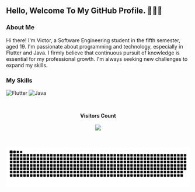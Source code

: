 ## Hello, Welcome To My GitHub Profile. 👨🏻‍💻

### About Me
Hi there! I'm Victor, a Software Engineering student in the fifth semester, aged 19. I'm passionate about programming and technology, especially in Flutter and Java. I firmly believe that continuous pursuit of knowledge is essential for my professional growth. I'm always seeking new challenges to expand my skills.

### My Skills
![Flutter](https://img.shields.io/badge/Flutter-%2302569B.svg?style=for-the-badge&logo=Flutter&logoColor=white)
![Java](https://img.shields.io/badge/java-%23ED8B00.svg?style=for-the-badge&logo=java&logoColor=white)

<div align="center">
<br><p align="centre"><b>Visitors Count</b></p>  
<p align="center"><img align="center" src="https://profile-counter.glitch.me/{victormuller55}/count.svg"/></p> 
<br></div>

![Snake animation](https://github.com/victormuller55/victormuller55/blob/output/github-user-contribution.svg)
